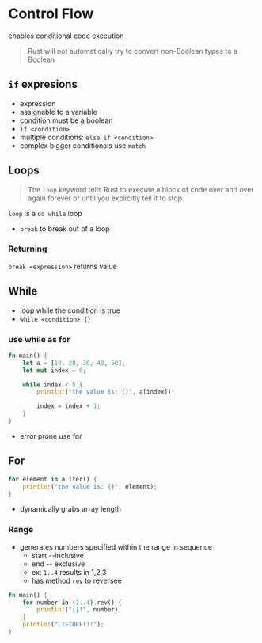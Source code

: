 # Control Flow

enables conditional code execution

> Rust will not automatically try to convert non-Boolean types to a Boolean

## `if` expresions

- expression
- assignable to a variable
- condition must be a boolean
- `if <condition>`
- multiple conditions: `else if <condition>`
- complex bigger conditionals use `match`

## Loops

> The `loop` keyword tells Rust to execute a block of code over and over again forever or until you explicitly tell it to stop.

`loop` is a `do while` loop 

- `break` to break out of a loop

### Returning

`break <expression>` returns value

## While

- loop while the condition is true
- `while <condition> {}`

### use while as for

``` rust
fn main() {
    let a = [10, 20, 30, 40, 50];
    let mut index = 0;

    while index < 5 {
        println!("the value is: {}", a[index]);

        index = index + 1;
    }
}
```

- error prone use for

## For

``` rust
for element in a.iter() {
    println!("the value is: {}", element);
}
```

- dynamically grabs array length

### Range

- generates numbers specified within the range in sequence
  - start --inclusive
  - end -- exclusive
  - ex: `1..4` results in 1,2,3
  - has method `rev` to reversee

``` rust
fn main() {
    for number in (1..4).rev() {
        println!("{}!", number);
    }
    println!("LIFTOFF!!!");
}
```